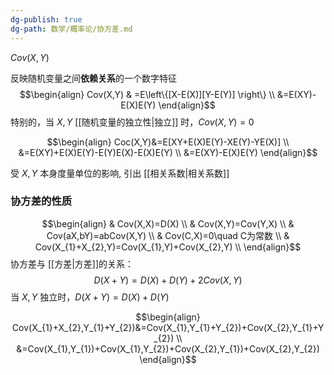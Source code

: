 ```yaml
---
dg-publish: true
dg-path: 数学/概率论/协方差.md
---
```

$Cov(X,Y)$

反映随机变量之间**依赖关系**的一个数字特征
$$\begin{align}
Cov(X,Y) & =E\left\{[X-E(X)][Y-E(Y)] \right\} \\
&=E(XY)-E(X)E(Y)
\end{align}$$
特别的，当 $X,Y$ [[随机变量的独立性\|独立]] 时，$Cov(X,Y)=0$

$$\begin{align}
Coc(X,Y)&=E[XY+E(X)E(Y)-XE(Y)-YE(X)] \\
&=E(XY)+E(X)E(Y)-E(Y)E(X)-E(X)E(Y) \\
&=E(XY)-E(X)E(Y)
\end{align}$$


受 $X,Y$ 本身度量单位的影响, 引出 [[相关系数\|相关系数]]
### 协方差的性质

$$\begin{align}
 & Cov(X,X)=D(X)  \\
& Cov(X,Y)=Cov(Y,X) \\
 & Cov(aX,bY)=abCov(X,Y) \\
 & Cov(C,X)=0\quad C为常数 \\
 & Cov(X_{1}+X_{2},Y)=Cov(X_{1},Y)+Cov(X_{2},Y) \\
\end{align}$$
协方差与 [[方差\|方差]]的关系：
$$
D(X+Y)=D(X)+D(Y)+2Cov(X,Y)
$$
当 $X,Y$ 独立时，$D(X+Y)=D(X)+D(Y)$

$$\begin{align}
Cov(X_{1}+X_{2},Y_{1}+Y_{2})&=Cov(X_{1},Y_{1}+Y_{2})+Cov(X_{2},Y_{1}+Y_{2}) \\
&=Cov(X_{1},Y_{1})+Cov(X_{1},Y_{2})+Cov(X_{2},Y_{1})+Cov(X_{2},Y_{2})
\end{align}$$

